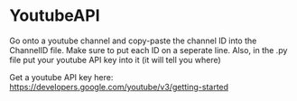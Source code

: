 # YoutubeAPI

Go onto a youtube channel and copy-paste the channel ID into the ChannelID file. Make sure to put each ID on a seperate line. Also, in the .py file put your youtube API key into it
(it will tell you where)

Get a youtube API key here: https://developers.google.com/youtube/v3/getting-started
